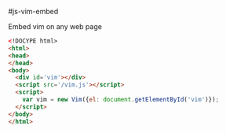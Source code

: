 #js-vim-embed

Embed vim on any web page

```html
<!DOCYPE html>
<html>
<head>
</head>
<body>
  <div id='vim'></div>
  <script src='/vim.js'></script>
  <script>
    var vim = new Vim({el: document.getElementById('vim')});
  </script>
</body>
</html>
```
